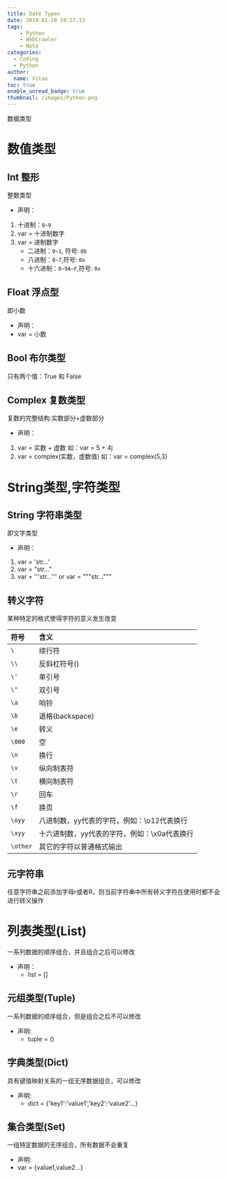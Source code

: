 ```yaml
---
title: Date Types
date: 2019-01-10 19:57:13
tags:
    - Python
    - WebCrawler
    - Note
categories:
  - Coding
  - Python
author:
  name: Vitan
toc: true
enable_unread_badge: true
thumbnail: /images/Python.png
---
```

数据类型
<!--more-->
# 数值类型
## Int 整形
整数类型
- 声明：
1. 十进制：`0~9`
2. var = 十进制数字
4. var = 进制数字
    - 二进制：`0~1`, 符号:  `0b`
    - 八进制：`0~7`,符号:  `0o`
    - 十六进制：`0~9A~F`,符号: `0x`

## Float 浮点型
即小数
- 声明：
- var = 小数

## Bool 布尔类型
只有两个值：True 和 False

## Complex 复数类型
复数的完整结构:实数部分+虚数部分 
-  声明：
1. var = 实数 + 虚数 如：var = 5 + 4j
2. var = complex(实数，虚数值) 如：var = complex(5,3) 

# String类型,字符类型
## String 字符串类型
即文字类型
- 声明：
1. var = 'str...'
2. var = "str..."
3. var = '''str...'''    or   var = """str..."""

## 转义字符
某种特定的格式使得字符的意义发生改变

|符号 |  含义 |
|:---|:---|
|`\` |续行符|
|`\\` |反斜杠符号(\)|
|`\'` |单引号|
|`\"` |双引号|
|`\a` |响铃|
|`\b` |退格(backspace)|
|`\e` |转义|
|`\000` |空|
|`\n` |换行|
|`\v` |纵向制表符|
|`\t` |横向制表符|
|`\r` |回车|
|`\f` |换页|
|`\oyy` |八进制数，yy代表的字符，例如：\o12代表换行|
|`\xyy` |十六进制数，yy代表的字符，例如：\x0a代表换行|
|`\other`| 其它的字符以普通格式输出|

## 元字符串
任意字符串之前添加字母r或者R，则当前字符串中所有转义字符在使用时都不会进行转义操作

# 列表类型(List)
一系列数据的顺序组合，并且组合之后可以修改
- 声明：
  - list = []

## 元组类型(Tuple)
一系列数据的顺序组合，但是组合之后不可以修改
- 声明:
   - tuple = ()

## 字典类型(Dict)
具有键值映射关系的一组无序数据组合，可以修改
- 声明:
   - dict = {'key1':'value1','key2':'value2'...}

## 集合类型(Set)
一组特定数据的无序组合，所有数据不会重复
- 声明:
- var = {value1,value2...}
